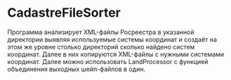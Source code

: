 CadastreFileSorter
==================

Программа анализирует XML-файлы Росреестра в указанной директории выявляя используемые системы координат и создаёт на этом же уровне столько директорий сколько найдено систем координат. Далее в них копируются XML-файлы с нужными системами координат. Далее можно использовать LandProcessor с функцией объединения выходных шейп-файлов в один.

